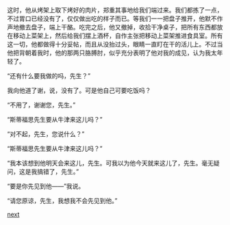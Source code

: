 
这时，他从烤架上取下烤好的肉片，郑重其事地给我们端过来。我们都拣了一点，不过胃口已经没有了，仅仅做出吃的样子而已。等我们一一把盘子推开，他默不作声地撤去盘子，端上干酪。吃完之后，他又撤掉，收拾干净桌子，把所有东西都放在移动上菜架上，然后给我们摆上酒杯，自作主张把移动上菜架推进食具室。所有这一切，他都做得十分妥帖，而且从没抬过头，眼睛一直盯在干的活儿上。不过当他把背朝着我时，他的那两只胳膊肘，似乎充分表明了他对我的成见，认为我太年轻了。

“还有什么要我做的吗，先生？”

我向他道了谢，说，没有了。可是他自己可要吃饭吗？

“不用了，谢谢您，先生。”

“斯蒂福思先生要从牛津来这儿吗？”

“对不起，先生，您说什么？”

“斯蒂福思先生要从牛津来这儿吗？”

“我本该想到他明天会来这儿，先生。可我以为他今天就来这儿了，先生。毫无疑问，这是我搞错了，先生。”

“要是你先见到他——”我说。

“请您原谅，先生，我想我不会先见到他。”

[next](page369)